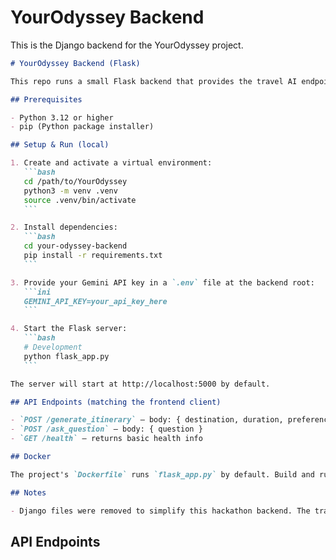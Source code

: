 # YourOdyssey Backend

This is the Django backend for the YourOdyssey project.
````markdown
# YourOdyssey Backend (Flask)

This repo runs a small Flask backend that provides the travel AI endpoints used by the frontend.

## Prerequisites

- Python 3.12 or higher
- pip (Python package installer)

## Setup & Run (local)

1. Create and activate a virtual environment:
   ```bash
   cd /path/to/YourOdyssey
   python3 -m venv .venv
   source .venv/bin/activate
   ```

2. Install dependencies:
   ```bash
   cd your-odyssey-backend
   pip install -r requirements.txt
   ```

3. Provide your Gemini API key in a `.env` file at the backend root:
   ```ini
   GEMINI_API_KEY=your_api_key_here
   ```

4. Start the Flask server:
   ```bash
   # Development
   python flask_app.py
   ```

The server will start at http://localhost:5000 by default.

## API Endpoints (matching the frontend client)

- `POST /generate_itinerary` — body: { destination, duration, preferences, budget, departure_location }
- `POST /ask_question` — body: { question }
- `GET /health` — returns basic health info

## Docker

The project's `Dockerfile` runs `flask_app.py` by default. Build and run as you normally would for a Python service.

## Notes

- Django files were removed to simplify this hackathon backend. The travel AI logic is in `trip_planner/agent.py` and the webserver entrypoint is `flask_app.py`.

````
## API Endpoints
